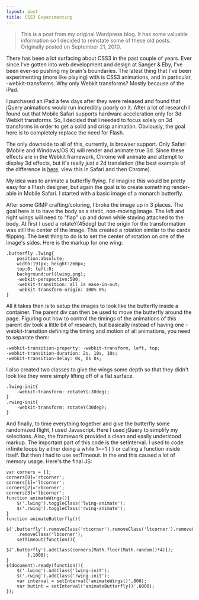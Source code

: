 ```yaml
---
layout: post
title: CSS3 Experimenting
---
```


> This is a post from my original Wordpress blog. It has some valuable information so I decided to reinstate some of these old posts. Originally posted on September 21, 2010.

There has been a lot surfacing about CSS3 in the past couple of years. Ever since I've gotten into web development and design at Sanger &amp; Eby, I've been ever-so pushing my brain's boundaries. The latest thing that I've been experimenting (more like playing) with is CSS3 animations, and in particular, -webkit-transforms. Why only Webkit transforms? Mostly because of the iPad.<!--more-->

I purchased an iPad a few days after they were released and found that jQuery animations would run incredibly poorly on it. After a lot of research I found out that Mobile Safari supports hardware acceleration only for 3d Webkit transforms. So, I decided that I needed to focus solely on 3d transforms in order to get a solid and crisp animation<em>. </em>Obviously, the goal here is to completely replace the need for Flash.

The only downside to all of this, currently, is browser support. Only Safari (Mobile and Windows/OS X) will render and animate true 3d. Since these effects are in the Webkit framework, Chrome will animate and attempt to display 3d effects, but it's really just a 2d translation (the best example of the difference is <a title="here" href="http://css3playground.com/flip-card.php" target="_blank">here</a>, view this in Safari and then Chrome).

My idea was to animate a butterfly flying. I'd imagine this would be pretty easy for a Flash designer, but again the goal is to create something render-able in Mobile Safari. I started with a basic image of a monarch butterfly.

After some GIMP crafting/coloring, I broke the image up in 3 places. The goal here is to have the body as a static, non-moving image. The left and right wings will need to "flap" up and down while staying attached to the body. At first I used a rotateY(45deg) but the origin for the transformation was still the center of the image. This created a rotation similar to the cards flipping. The best thing to do is to set the center of rotation on one of the image's sides. Here is the markup for one wing:

	.butterfly .lwing{
		position:absolute;
		width:191px; height:260px;
		top:0; left:0;
		background:url(lwing.png);
		-webkit-perspective:500;
		-webkit-transition: all 1s ease-in-out;
		-webkit-transform-origin: 100% 0%;
	}

All it takes then is to setup the images to look like the butterfly inside a container. The parent div can then be used to move the butterfly around the page. Figuring out how to control the timings of the animations of this parent div took a little bit of research, but basically instead of having one -webkit-transition defining the timing and motion of all animations, you need to separate them:

	-webkit-transition-property: -webkit-transform, left, top;
	-webkit-transition-duration: 2s, 10s, 10s;
	-webkit-transition-delay: 0s, 0s 0s;

I also created two classes to give the wings some depth so that they didn't look like they were simply lifting off of a flat surface.

	.lwing-init{
		-webkit-transform: rotateY(-30deg);
	}
	.rwing-init{
		-webkit-transform: rotateY(30deg);
	}

And finally, to time everything together and give the butterfly some randomized flight, I used Javascript. Here I used jQuery to simplify my selections. Also, the framework provided a clean and easily understood markup. The important part of this code is the setInterval. I used to code infinite loops by either doing a while 1==1 { } or calling a function inside itself. But then I had to use setTimeout. In the end this caused a lot of memory usage. Here's the final JS:

	var corners = [];
	corners[0]='rtcorner';
	corners[1]='ltcorner';
	corners[2]='rbcorner';
	corners[3]='lbcorner';
	function animateWings(){
		$('.lwing').toggleClass('lwing-animate');
		$('.rwing').toggleClass('rwing-animate');
	}
	function animateButterfly(){
		$('.butterfly').removeClass('rtcorner').removeClass('ltcorner').removeClass('rbcorner')&#8629;
		.removeClass('lbcorner');
		setTimeout(function(){
			$('.butterfly').addClass(corners[Math.floor(Math.random()*4)]);
			},1000);
	}
	$(document).ready(function(){
		$('.lwing').addClass('lwing-init');
		$('.rwing').addClass('rwing-init');
		var interval = setInterval('animateWings()',800);
		var butint = setInterval('animateButterfly()',6000);
	});
